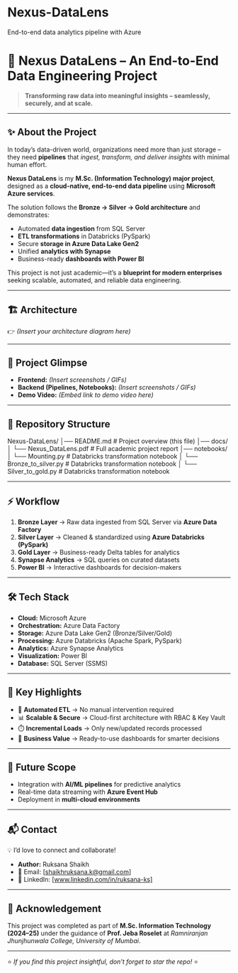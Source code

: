 # Nexus-DataLens
End-to-end data analytics pipeline with Azure

# 🚀 Nexus DataLens – An End-to-End Data Engineering Project

> **Transforming raw data into meaningful insights – seamlessly, securely, and at scale.**

---

## ✨ About the Project
In today’s data-driven world, organizations need more than just storage – they need **pipelines** that *ingest, transform, and deliver insights* with minimal human effort.  

**Nexus DataLens** is my **M.Sc. (Information Technology) major project**, designed as a **cloud-native, end-to-end data pipeline** using **Microsoft Azure services**.  

The solution follows the **Bronze → Silver → Gold architecture** and demonstrates:
- Automated **data ingestion** from SQL Server
- **ETL transformations** in Databricks (PySpark)
- Secure **storage in Azure Data Lake Gen2**
- Unified **analytics with Synapse**
- Business-ready **dashboards with Power BI**

This project is not just academic—it’s a **blueprint for modern enterprises** seeking scalable, automated, and reliable data engineering.

---

## 🏗️ Architecture
👉 *(Insert your architecture diagram here)*  

---

## 🎨 Project Glimpse
- **Frontend:** *(Insert screenshots / GIFs)*  
- **Backend (Pipelines, Notebooks):** *(Insert screenshots / GIFs)*  
- **Demo Video:** *(Embed link to demo video here)*  

---

## 📂 Repository Structure
Nexus-DataLens/
│── README.md # Project overview (this file)
│── docs/
│ └── Nexus_DataLens.pdf # Full academic project report
│── notebooks/
│ └── Mounting.py # Databricks transformation notebook
│ └── Bronze_to_silver.py # Databricks transformation notebook
│ └── Silver_to_gold.py # Databricks transformation notebook

---

## ⚡ Workflow
1. **Bronze Layer** → Raw data ingested from SQL Server via **Azure Data Factory**  
2. **Silver Layer** → Cleaned & standardized using **Azure Databricks (PySpark)**  
3. **Gold Layer** → Business-ready Delta tables for analytics  
4. **Synapse Analytics** → SQL queries on curated datasets  
5. **Power BI** → Interactive dashboards for decision-makers  

---

## 🛠️ Tech Stack
- **Cloud:** Microsoft Azure  
- **Orchestration:** Azure Data Factory  
- **Storage:** Azure Data Lake Gen2 (Bronze/Silver/Gold)  
- **Processing:** Azure Databricks (Apache Spark, PySpark)  
- **Analytics:** Azure Synapse Analytics  
- **Visualization:** Power BI  
- **Database:** SQL Server (SSMS)  

---

## 🌟 Key Highlights
- 🔄 **Automated ETL** → No manual intervention required  
- 📊 **Scalable & Secure** → Cloud-first architecture with RBAC & Key Vault  
- ⏱️ **Incremental Loads** → Only new/updated records processed  
- 🤝 **Business Value** → Ready-to-use dashboards for smarter decisions  

---

## 🎯 Future Scope
- Integration with **AI/ML pipelines** for predictive analytics  
- Real-time data streaming with **Azure Event Hub**  
- Deployment in **multi-cloud environments**  

---

## 📬 Contact
💡 I’d love to connect and collaborate!  

- **Author:** Ruksana Shaikh  
- 📧 Email: [shaikhruksana.k@gmail.com]  
- 🔗 LinkedIn: [www.linkedin.com/in/ruksana-ks]  

---

## 🏅 Acknowledgement
This project was completed as part of **M.Sc. Information Technology (2024–25)** under the guidance of **Prof. Jeba Roselet** at *Ramniranjan Jhunjhunwala College, University of Mumbai*.  

---

⭐ *If you find this project insightful, don’t forget to star the repo!* ⭐
